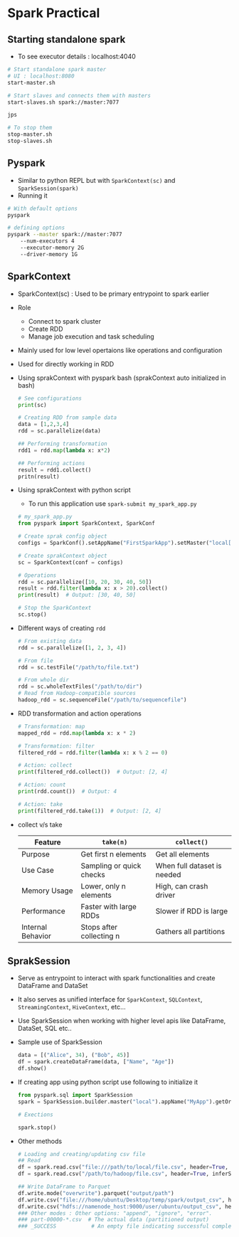 # Spark Practical

## Starting standalone spark 
- To see executor details : localhost:4040
```bash
# Start standalone spark master 
# UI : localhost:8080
start-master.sh

# Start slaves and connects them with masters
start-slaves.sh spark://master:7077 

jps

# To stop them
stop-master.sh
stop-slaves.sh 
```

## Pyspark
- Similar to python REPL but with `SparkContext(sc)` and `SparkSession(spark)`
- Running it

```bash
# With default options
pyspark

# defining options
pyspark --master spark://master:7077
    --num-executors 4
    --executor-memory 2G
    --driver-memory 1G
```

## SparkContext 
- SparkContext(sc) : Used to be primary entrypoint to spark earlier
- Role
  - Connect to spark cluster
  - Create RDD
  - Manage job execution and task scheduling
- Mainly used for low level opertaions like operations and configuration
- Used for directly working in RDD
- Using sprakContext with pyspark bash (sprakContext auto initialized in bash)

  ```py
  # See configurations
  print(sc)

  # Creating RDD from sample data
  data = [1,2,3,4]
  rdd = sc.parallelize(data)

  ## Performing transformation
  rdd1 = rdd.map(lambda x: x*2)

  ## Performing actions
  result = rdd1.collect()
  pritn(result)
  ```

- Using sprakContext with python script
  - To run this application use `spark-submit my_spark_app.py`
  ```py
  # my_spark_app.py
  from pyspark import SparkContext, SparkConf

  # Create sprak config object
  configs = SparkConf().setAppName("FirstSparkApp").setMaster("local[*]")

  # Create sprakContext object
  sc = SparkContext(conf = configs)

  # Operations
  rdd = sc.parallelize([10, 20, 30, 40, 50])
  result = rdd.filter(lambda x: x > 20).collect()
  print(result)  # Output: [30, 40, 50]
  
  # Stop the SparkContext
  sc.stop()
  ```

- Different ways of creating `rdd`

  ```py
  # From existing data
  rdd = sc.parallelize([1, 2, 3, 4])

  # From file
  rdd = sc.testFile("/path/to/file.txt")

  # From whole dir
  rdd = sc.wholeTextFiles("/path/to/dir")
  # Read from Hadoop-compatible sources
  hadoop_rdd = sc.sequenceFile("/path/to/sequencefile")
  ```

- RDD transformation and action operations

  ```py
  # Transformation: map
  mapped_rdd = rdd.map(lambda x: x * 2)
  
  # Transformation: filter
  filtered_rdd = rdd.filter(lambda x: x % 2 == 0)

  # Action: collect
  print(filtered_rdd.collect())  # Output: [2, 4]
  
  # Action: count
  print(rdd.count())  # Output: 4

  # Action: take
  print(filtered_rdd.take(1))  # Output: [2, 4]
  ```

- collect v/s take

  | Feature | `take(n)` | `collect()` |
  |---|---|---|
  | Purpose | Get first n elements | Get all elements |
  | Use Case | Sampling or quick checks | When full dataset is needed |
  | Memory Usage | Lower, only n elements | High, can crash driver |
  | Performance | Faster with large RDDs | Slower if RDD is large |
  | Internal Behavior | Stops after collecting n | Gathers all partitions |

## SprakSession
- Serve as entrypoint to interact with spark functionalities and create DataFrame and DataSet
- It also serves as unified interface for `SparkContext`, `SQLContext`, `StreamingContext`, `HiveContext`, etc...
- Use SparkSession when working with higher level apis like DataFrame, DataSet, SQL etc..
- Sample use of SparkSession

  ```py
  data = [("Alice", 34), ("Bob", 45)]
  df = spark.createDataFrame(data, ["Name", "Age"])
  df.show()
  ```

- If creating app using python script use following to initialize it

  ```py
  from pyspark.sql import SparkSession
  spark = SparkSession.builder.master("local").appName("MyApp").getOrCreate()

  # Exections

  spark.stop()
  ```

- Other methods

  ```py
  # Loading and creating/updating csv file
  ## Read
  df = spark.read.csv("file:///path/to/local/file.csv", header=True, inferSchema=True)
  df = spark.read.csv("/path/to/hadoop/file.csv", header=True, inferSchema=True)
  
  ## Write DataFrame to Parquet
  df.write.mode("overwrite").parquet("output/path")
  df.write.csv("file:///home/ubuntu/Desktop/temp/spark/output_csv", header=True, mode="overwrite")
  df.write.csv("hdfs://namenode_host:9000/user/ubuntu/output_csv", header=True, mode="overwrite")
  ### Other modes : Other options: "append", "ignore", "error".
  ### part-00000-*.csv  # The actual data (partitioned output)
  ### _SUCCESS           # An empty file indicating successful completion

  ```



